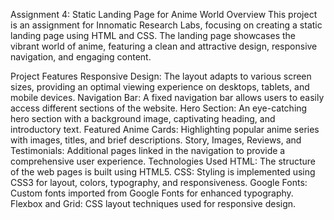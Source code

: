 Assignment 4: Static Landing Page for Anime World
Overview
This project is an assignment for Innomatic Research Labs, focusing on creating a static landing page using HTML and CSS. The landing page showcases the vibrant world of anime, featuring a clean and attractive design, responsive navigation, and engaging content.

Project Features
Responsive Design: The layout adapts to various screen sizes, providing an optimal viewing experience on desktops, tablets, and mobile devices.
Navigation Bar: A fixed navigation bar allows users to easily access different sections of the website.
Hero Section: An eye-catching hero section with a background image, captivating heading, and introductory text.
Featured Anime Cards: Highlighting popular anime series with images, titles, and brief descriptions.
Story, Images, Reviews, and Testimonials: Additional pages linked in the navigation to provide a comprehensive user experience.
Technologies Used
HTML: The structure of the web pages is built using HTML5.
CSS: Styling is implemented using CSS3 for layout, colors, typography, and responsiveness.
Google Fonts: Custom fonts imported from Google Fonts for enhanced typography.
Flexbox and Grid: CSS layout techniques used for responsive design.
